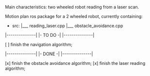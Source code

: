 Main characteristics: two wheeled robot reading from a laser scan.

Motion plan ros package for a 2 wheeled robot, currently containing:
- src:
  |___ reading_laser.cpp
  |___ obstacle_avoidance.cpp

|---------------|
|-    TO DO    -|
|---------------|

[ ] finish the navigation algorithm;

|---------------|
|-    DONE     -|
|---------------|

[x] finish the obstacle avoidance algorithm;
[x] finish the laser reading algorithm;
